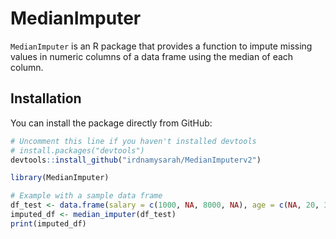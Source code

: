 # MedianImputer

`MedianImputer` is an R package that provides a function to impute missing values in numeric columns of a data frame using the median of each column.

## Installation

You can install the package directly from GitHub:

```R
# Uncomment this line if you haven't installed devtools
# install.packages("devtools")  
devtools::install_github("irdnamysarah/MedianImputerv2")

library(MedianImputer)

# Example with a sample data frame
df_test <- data.frame(salary = c(1000, NA, 8000, NA), age = c(NA, 20, 30, NA))
imputed_df <- median_imputer(df_test)
print(imputed_df)

